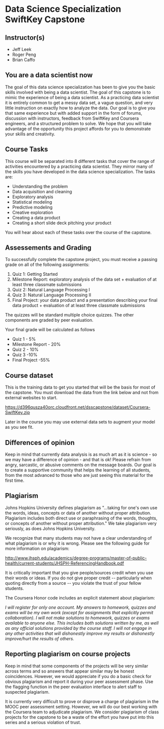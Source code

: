 # Data Science Specialization SwiftKey Capstone

## Instructor(s)

* Jeff Leek
* Roger Peng
* Brian Caffo

## You are a data scientist now

The goal of this data science specialization has been to give you the basic skills involved with being a data scientist. The goal of this capstone is to mimic the experience of being a data scientist. As a practicing data scientist it is entirely common to get a messy data set, a vague question, and very little instruction on exactly how to analyze the data. Our goal is to give you that same experience but with added support in the form of forums, discussion with instructors, feedback from SwiftKey and Coursera engineers, and a structured problem to solve. We hope that you will take advantage of the opportunity this project affords for you to demonstrate your skills and creativity.

## Course Tasks

This course will be separated into 8 different tasks that cover the range of activities encountered by a practicing data scientist. They mirror many of the skills you have developed in the data science specialization. The tasks are:

* Understanding the problem
* Data acquisition and cleaning
* Exploratory analysis
* Statistical modeling
* Predictive modeling
* Creative exploration
* Creating a data product
* Creating a short slide deck pitching your product

You will hear about each of these tasks over the course of the capstone.

## Assessements and Grading

To successfully complete the capstone project, you must receive a passing grade on all of the following assignments:

1. Quiz 1: Getting Started
2. Milestone Report: exploratory analysis of the data set + evaluation of at least three classmate submissions
3. Quiz 2: Natural Language Processing I
4. Quiz 3: Natural Language Processing II
5. Final Project: your data product and a presentation describing your final data product + evaluation of at least three classmate submissions

The quizzes will be standard multiple choice quizzes. The other components are graded by peer evaluation.

Your final grade will be calculated as follows

* Quiz 1 - 5%
* Milestone Report - 20%
* Quiz 2 - 10%
* Quiz 3 -10%
* Final Project -55%

## Course dataset

This is the training data to get you started that will be the basis for most of the capstone. You must download the data from the link below and not from external websites to start.

https://d396qusza40orc.cloudfront.net/dsscapstone/dataset/Coursera-SwiftKey.zip

Later in the course you may use external data sets to augment your model as you see fit.

## Differences of opinion

Keep in mind that currently data analysis is as much art as it is science - so we may have a difference of opinion - and that is ok! Please refrain from angry, sarcastic, or abusive comments on the message boards. Our goal is to create a supportive community that helps the learning of all students, from the most advanced to those who are just seeing this material for the first time.

## Plagiarism

Johns Hopkins University defines plagiarism as "...taking for one's own use the words, ideas, concepts or data of another without proper attribution. Plagiarism includes both direct use or paraphrasing of the words, thoughts, or concepts of another without proper attribution." We take plagiarism very seriously, as does Johns Hopkins University.

We recognize that many students may not have a clear understanding of what plagiarism is or why it is wrong. Please see the following guide for more information on plagiarism:

http://www.jhsph.edu/academics/degree-programs/master-of-public-health/current-students/JHSPH-ReferencingHandbook.pdf

It is critically important that you give people/sources credit when you use their words or ideas. If you do not give proper credit -- particularly when quoting directly from a source -- you violate the trust of your fellow students.

The Coursera Honor code includes an explicit statement about plagiarism:

*I will register for only one account. My answers to homework, quizzes and exams will be my own work (except for assignments that explicitly permit collaboration). I will not make solutions to homework, quizzes or exams available to anyone else. This includes both solutions written by me, as well as any official solutions provided by the course staff. I will not engage in any other activities that will dishonestly improve my results or dishonestly improve/hurt the results of others.*

## Reporting plagiarism on course projects

Keep in mind that some components of the projects will be very similar across terms and so answers that appear similar may be honest coincidences. However, we would appreciate if you do a basic check for obvious plagiarism and report it during your peer assessment phase. Use the flagging function in the peer evaluation interface to alert staff to suspected plagiarism.

It is currently very difficult to prove or disprove a charge of plagiarism in the MOOC peer assessment setting. However, we will do our best working with the Coursera team to adjudicate plagiarism. We consider plagiarism of class projects for the capstone to be a waste of the effort you have put into this series and a serious violation of trust.
